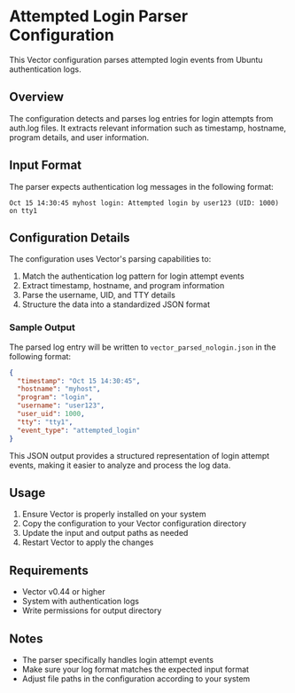 # Attempted Login Parser Configuration

This Vector configuration parses attempted login events from Ubuntu authentication logs.

## Overview

The configuration detects and parses log entries for login attempts from auth.log files. It extracts relevant information such as timestamp, hostname, program details, and user information.

## Input Format

The parser expects authentication log messages in the following format:

```
Oct 15 14:30:45 myhost login: Attempted login by user123 (UID: 1000) on tty1
```

## Configuration Details

The configuration uses Vector's parsing capabilities to:
1. Match the authentication log pattern for login attempt events
2. Extract timestamp, hostname, and program information
3. Parse the username, UID, and TTY details
4. Structure the data into a standardized JSON format

### Sample Output

The parsed log entry will be written to `vector_parsed_nologin.json` in the following format:

```json
{
  "timestamp": "Oct 15 14:30:45",
  "hostname": "myhost",
  "program": "login",
  "username": "user123",
  "user_uid": 1000,
  "tty": "tty1",
  "event_type": "attempted_login"
}
```

This JSON output provides a structured representation of login attempt events, making it easier to analyze and process the log data.

## Usage

1. Ensure Vector is properly installed on your system
2. Copy the configuration to your Vector configuration directory
3. Update the input and output paths as needed
4. Restart Vector to apply the changes

## Requirements

- Vector v0.44 or higher 
- System with authentication logs
- Write permissions for output directory

## Notes

- The parser specifically handles login attempt events
- Make sure your log format matches the expected input format
- Adjust file paths in the configuration according to your system
